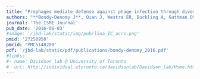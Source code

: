 ```yaml
---
title: "Prophages mediate defense against phage infection through diverse mechanisms"
authors: "**Bondy-Denomy J**, Qian J, Westra ER, Buckling A, Guttman DS, Davidson AR, Maxwell KL."
journal: 'The ISME Journal'
pub_date: '2016-06-03'
#image: '/jbd-lab/static/img/pub/lina_IC_acrs.png'
pmid: '27258950'
pmcid: 'PMC5148200'
pdf: '/jbd-lab/static/pdf/publications/bondy-denomy_2016.pdf'
#links:
#- name: Davidson lab @ University of Toronto
#  url: http://individual.utoronto.ca/davidsonlab/Davidson_lab/Home.html
---
```

